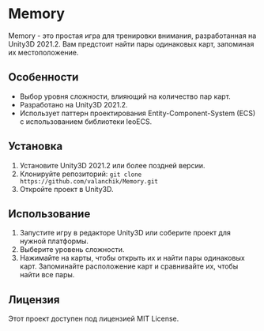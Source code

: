 ﻿# Memory

Memory - это простая игра для тренировки внимания, разработанная на Unity3D 2021.2. Вам предстоит найти пары одинаковых карт, запоминая их местоположение.

## Особенности

- Выбор уровня сложности, влияющий на количество пар карт.
- Разработано на Unity3D 2021.2.
- Использует паттерн проектирования Entity-Component-System (ECS) с использованием библиотеки leoECS.

## Установка

1. Установите Unity3D 2021.2 или более поздней версии.
2. Клонируйте репозиторий: `git clone https://github.com/valanchik/Memory.git`
3. Откройте проект в Unity3D.

## Использование

1. Запустите игру в редакторе Unity3D или соберите проект для нужной платформы.
2. Выберите уровень сложности.
3. Нажимайте на карты, чтобы открыть их и найти пары одинаковых карт. Запоминайте расположение карт и сравнивайте их, чтобы найти все пары.

## Лицензия

Этот проект доступен под лицензией MIT License.
